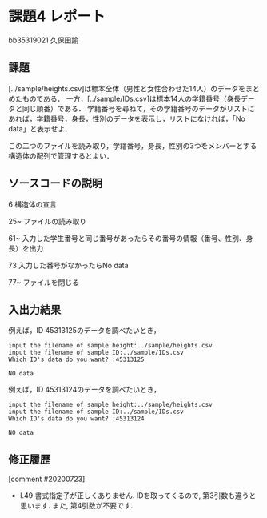 # 課題4 レポート

bb35319021 久保田諭

## 課題

[../sample/heights.csv]は標本全体（男性と女性合わせた14人）のデータをまとめたものである．
一方，[../sample/IDs.csv]は標本14人の学籍番号（身長データと同じ順番）である．
学籍番号を尋ねて，その学籍番号のデータがリストにあれば，学籍番号，身長，性別のデータを表示し，リストになければ，「No data」と表示せよ．

この二つのファイルを読み取り，学籍番号，身長，性別の3つをメンバーとする構造体の配列で管理するとよい．

## ソースコードの説明

6 構造体の宣言

25~ ファイルの読み取り

61~ 入力した学生番号と同じ番号があったらその番号の情報（番号、性別、身長）を出力

73 入力した番号がなかったらNo data

77~ ファイルを閉じる

## 入出力結果

例えば，ID 45313125のデータを調べたいとき，

```
input the filename of sample height:../sample/heights.csv
input the filename of sample ID:../sample/IDs.csv
Which ID's data do you want? :45313125

NO data
```

例えば，ID 45313124のデータを調べたいとき，

```
input the filename of sample height:../sample/heights.csv
input the filename of sample ID:../sample/IDs.csv
Which ID's data do you want? :45313124

NO data
```

## 修正履歴
[comment #20200723]
- l.49 書式指定子が正しくありません. IDを取ってくるので, 第3引数も違うと思います. 
また, 第4引数が不要です. 

